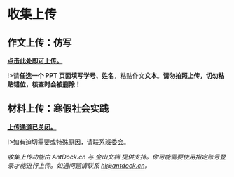 # 收集上传

## 作文上传：仿写
[**点击此处即可上传。**][1]

!>请**任选一个 PPT 页面填写学号、姓名**，粘贴作文**文本**。**请勿拍照上传，切勿粘贴错位，核查时会被删除！**

## 材料上传：寒假社会实践
[**上传通道已关闭。**][2]

!>如有迫切需要或特殊原因，请联系班委会。

*收集上传功能由 AntDock.cn 与 金山文档 提供支持。你可能需要使用指定账号登录才能进行上传。如遇问题请联系 hi@antdock.cn。*

[1]:	https://antdock.cn/goto/kdocs.cn/l/cqc3x3fcEMXz
[2]:	nflsixer.top/uploadgateclosed